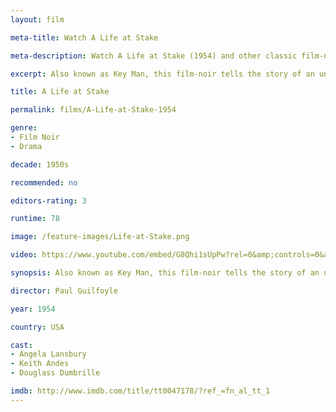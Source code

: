 ```yaml
---
layout: film

meta-title: Watch A Life at Stake

meta-description: Watch A Life at Stake (1954) and other classic film-noir movies at La Filmothèque.

excerpt: Also known as Key Man, this film-noir tells the story of an unemployed out-of-luck architect that encounters a married woman who has an unexpected business proposal for him. Soon the architect begins to suspect the woman's motives.

title: A Life at Stake

permalink: films/A-Life-at-Stake-1954

genre:
- Film Noir
- Drama

decade: 1950s

recommended: no

editors-rating: 3

runtime: 78

image: /feature-images/Life-at-Stake.png

video: https://www.youtube.com/embed/G8Qhi1sUpPw?rel=0&amp;controls=0&amp;showinfo=0

synopsis: Also known as Key Man, this film-noir tells the story of an unemployed out-of-luck architect that encounters a married woman who has an unexpected business proposal for him. Soon the architect begins to suspect the woman's motives.

director: Paul Guilfoyle

year: 1954

country: USA

cast:
- Angela Lansbury
- Keith Andes
- Douglass Dumbrille

imdb: http://www.imdb.com/title/tt0047178/?ref_=fn_al_tt_1
---
```


